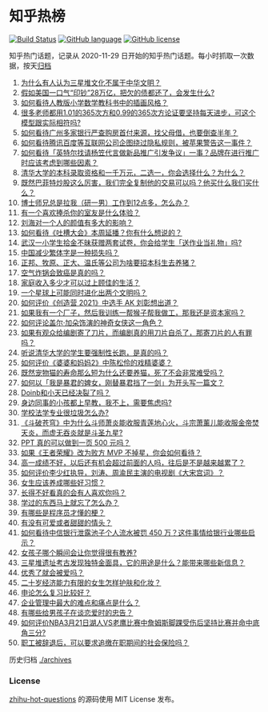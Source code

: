 # 知乎热榜
[![Build Status](https://github.com/ToWeLong/zhihu-hot-questions/workflows/CI/badge.svg)](https://github.com/ToWeLong/zhihu-hot-questions/actions)
[![GitHub language](https://img.shields.io/badge/language-golang-orange.svg)](https://golang.org/)
[![GitHub license](https://img.shields.io/github/license/ToWeLong/zhihu-hot-questions)](https://github.com/ToWeLong/zhihu-hot-questions/blob/main/LICENSE)

知乎热门话题，记录从 2020-11-29 日开始的知乎热门话题。每小时抓取一次数据，按天[归档](./archives)

<!-- BEGIN -->

1. [为什么有人认为三星堆文化不属于中华文明？](https://www.zhihu.com/question/427577911)
1. [假如美国一口气“印钞”28万亿，把欠的债都还了，会发生什么?](https://www.zhihu.com/question/449822455)
1. [如何看待人教版小学数学教科书中的插画风格？](https://www.zhihu.com/question/68485147)
1. [很多老师都用1.01的365次方和0.99的365次方论证要坚持每天进步，可这个模型跟实际相符吗?](https://www.zhihu.com/question/389057139)
1. [如何看待广州多家银行严查购房首付来源，找父母借，也要倒查半年？](https://www.zhihu.com/question/450340320)
1. [如何看待腾讯百度等互联网公司企图绕过隐私规则，被苹果警告这一事件？](https://www.zhihu.com/question/450309264)
1. [如何看待「英特尔找请杨笠代言做新品推广引发争议」一事？品牌在进行推广时应该考虑到哪些因素？](https://www.zhihu.com/question/449975480)
1. [清华大学的本科录取资格和一千万元，二选一，你会选择什么？为什么？](https://www.zhihu.com/question/264400815)
1. [既然巴菲特炒股这么厉害，我们完全复制他的交易可以吗？他买什么我们买什么？](https://www.zhihu.com/question/367735252)
1. [博士师兄总是拉我（研一男）工作到12点多，怎么办？](https://www.zhihu.com/question/449560211)
1. [有一个喜欢捧杀你的室友是什么体验？](https://www.zhihu.com/question/449591338)
1. [刘海对一个人的颜值有多大的影响？](https://www.zhihu.com/question/267077678)
1. [如何看待《吐槽大会》本周延播？你有什么想说的？](https://www.zhihu.com/question/449868647)
1. [武汉一小学生拾金不昧获赠两套试卷，你会给学生「送作业当礼物」吗?](https://www.zhihu.com/question/450290154)
1. [中国减少繁体字是一种损失吗？](https://www.zhihu.com/question/304734089)
1. [正邦、牧原、正大、温氏等公司为啥要招本科生去养猪？](https://www.zhihu.com/question/376226459)
1. [空气炸锅会致癌是真的吗？](https://www.zhihu.com/question/363200198)
1. [家庭收入多少才可以过上顾佳的生活？](https://www.zhihu.com/question/408182827)
1. [一个星球上可能同时进化出两个文明吗？](https://www.zhihu.com/question/429559006)
1. [如何评价《创造营 2021》中选手 AK 刘彰想出道？](https://www.zhihu.com/question/450464784)
1. [如果我有一个厂子，然后我训练一帮猴子帮我做工，那我还是资本家吗？](https://www.zhihu.com/question/446098340)
1. [如何评论盖尔·加朵饰演的神奇女侠这一角色？](https://www.zhihu.com/question/60528145)
1. [如果有观众给编剧寄了刀片，而编剧真的用刀片自杀了，那寄刀片的人有罪吗？](https://www.zhihu.com/question/449423501)
1. [听说清华大学的学生要强制性长跑，是真的吗？](https://www.zhihu.com/question/391206598)
1. [如何评价《婆婆和妈妈2》中陈松伶的戏精婆婆？](https://www.zhihu.com/question/447442139)
1. [既然宠物猫的寿命那么短为什么还要养猫，死了不会非常难受吗？](https://www.zhihu.com/question/449054593)
1. [如何以「我是暴君的婢女，刚替暴君挡了一剑」为开头写一篇文？](https://www.zhihu.com/question/443223947)
1. [Doinb和小天已经决裂了吗？](https://www.zhihu.com/question/450368597)
1. [身边同事的小孩都上早教，我不上，需要焦虑吗?](https://www.zhihu.com/question/448889875)
1. [学校法学专业很垃圾怎么办?](https://www.zhihu.com/question/450110876)
1. [《斗破苍穹》中为什么斗师萧炎能收服青莲地心火，斗宗萧薰儿能收服金帝焚天炎，而虚无吞炎就是斗圣九星?](https://www.zhihu.com/question/381287440)
1. [PPT 真的可以做到一页 500 元吗？](https://www.zhihu.com/question/309726916)
1. [如果《王者荣耀》改为败方 MVP 不掉星，你会如何看待？](https://www.zhihu.com/question/392122091)
1. [高一成绩不好，以后还有机会超过前面的人吗，往后是不是越来越累了？](https://www.zhihu.com/question/445248281)
1. [如何评价李少红执导，刘涛、周渝民主演的电视剧《大宋宫词》？](https://www.zhihu.com/question/269988403)
1. [女生应该养成哪些好习惯？](https://www.zhihu.com/question/439939720)
1. [长得不好看真的会有人喜欢你吗？](https://www.zhihu.com/question/449098700)
1. [学过的东西马上就忘了怎么办？](https://www.zhihu.com/question/27252044)
1. [有哪些是程序员才懂的梗？](https://www.zhihu.com/question/450130397)
1. [有没有可爱或者甜甜的情头？](https://www.zhihu.com/question/391413854)
1. [如何看待中信银行泄露池子个人流水被罚 450 万？这件事情给银行业哪些启示？](https://www.zhihu.com/question/450220227)
1. [女孩子哪个瞬间会让你觉得很有教养?](https://www.zhihu.com/question/364828906)
1. [三星堆遗址考古发现独特金面具，它的用途是什么？能带来哪些新信息？](https://www.zhihu.com/question/450302710)
1. [优秀了就会被爱吗？](https://www.zhihu.com/question/359757145)
1. [二十岁经济能力有限的女生怎样护肤和化妆？](https://www.zhihu.com/question/27214615)
1. [申论怎么复习比较好？](https://www.zhihu.com/question/364463392)
1. [企业管理中最大的难点和痛点是什么？](https://www.zhihu.com/question/22787988)
1. [有哪些给男孩子在谈恋爱时的忠告？](https://www.zhihu.com/question/277221676)
1. [如何评价NBA3月21日湖人VS老鹰比赛中詹姆斯脚踝受伤后坚持比赛并命中底角三分?](https://www.zhihu.com/question/450440366)
1. [职工被辞退后，可以要求追缴在职期间的社会保险吗？](https://www.zhihu.com/question/444420244)

<!-- END -->

历史归档 [./archives](./archives)


### License
[zhihu-hot-questions](https://github.com/towelong/zhihu-hot-questions) 的源码使用 MIT License 发布。